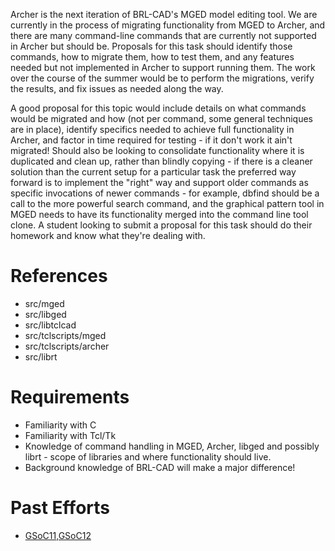 Archer is the next iteration of BRL-CAD's MGED model editing tool. We
are currently in the process of migrating functionality from MGED to
Archer, and there are many command-line commands that are currently not
supported in Archer but should be. Proposals for this task should
identify those commands, how to migrate them, how to test them, and any
features needed but not implemented in Archer to support running them.
The work over the course of the summer would be to perform the
migrations, verify the results, and fix issues as needed along the way.

A good proposal for this topic would include details on what commands
would be migrated and how (not per command, some general techniques are
in place), identify specifics needed to achieve full functionality in
Archer, and factor in time required for testing - if it don't work it
ain't migrated! Should also be looking to consolidate functionality
where it is duplicated and clean up, rather than blindly copying - if
there is a cleaner solution than the current setup for a particular task
the preferred way forward is to implement the "right" way and support
older commands as specific invocations of newer commands - for example,
dbfind should be a call to the more powerful search command, and the
graphical pattern tool in MGED needs to have its functionality merged
into the command line tool clone. A student looking to submit a proposal
for this task should do their homework and know what they're dealing
with.

# References

-   src/mged
-   src/libged
-   src/libtclcad
-   src/tclscripts/mged
-   src/tclscripts/archer
-   src/librt

# Requirements

-   Familiarity with C
-   Familiarity with Tcl/Tk
-   Knowledge of command handling in MGED, Archer, libged and possibly
    librt - scope of libraries and where functionality should live.
-   Background knowledge of BRL-CAD will make a major difference!

# Past Efforts

-   [GSoC11,GSoC12](user/Bhinesley.md)
